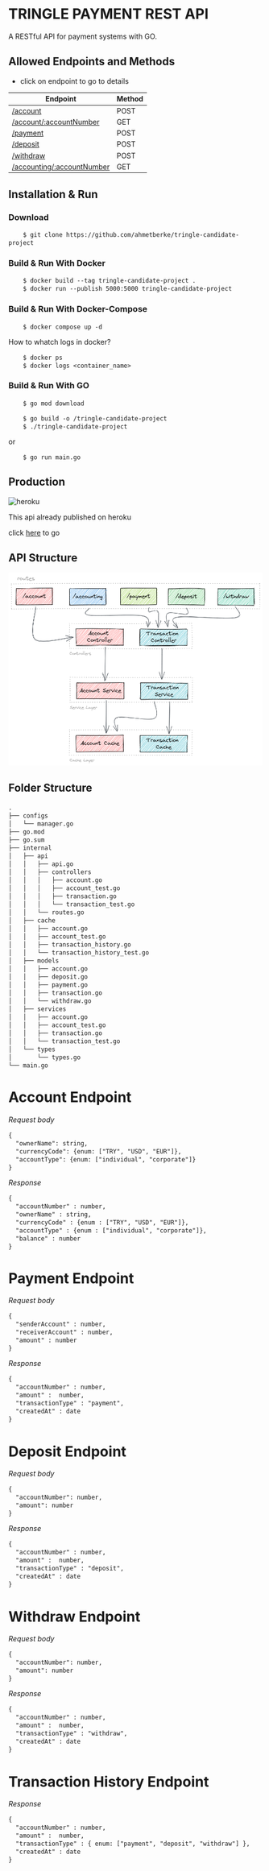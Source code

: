 # TRINGLE PAYMENT REST API

A RESTful API for payment systems with GO.

## Allowed Endpoints and Methods

- click on endpoint to go to details 

| Endpoint                                                    | Method |
|-------------------------------------------------------------|--------|
| [/account](#account-endpoint)                               | POST   |
| [/account/:accountNumber](#account-endpoint)                | GET    |
| [/payment](#payment-endpoint)                               | POST   |
| [/deposit](#deposit-endpoint)                               | POST   |
| [/withdraw](#withdraw-endpoint)                             | POST   |
| [/accounting/:accountNumber](#transaction-history-endpoint) | GET    |


## Installation & Run
### Download
```
    $ git clone https://github.com/ahmetberke/tringle-candidate-project
```

### Build & Run With Docker
```
    $ docker build --tag tringle-candidate-project .
    $ docker run --publish 5000:5000 tringle-candidate-project
```
### Build & Run With Docker-Compose
```
    $ docker compose up -d
```
How to whatch logs in docker?
```
    $ docker ps
    $ docker logs <container_name>
```

### Build & Run With GO
```
    $ go mod download
```
```
    $ go build -o /tringle-candidate-project
    $ ./tringle-candidate-project
```
or
```
    $ go run main.go
```

## Production

![heroku](https://www.vectorlogo.zone/logos/heroku/heroku-ar21.png)

This api already published on heroku

click [here](https://tringle-payment-rest-api.herokuapp.com/) to go

## API Structure

![api structure](https://github.com/ahmetberke/tringle-candidate-project/blob/main/images/arc.png?raw=true)

## Folder Structure
```
.
├── configs
│   └── manager.go
├── go.mod
├── go.sum
├── internal
│   ├── api
│   │   ├── api.go
│   │   ├── controllers
│   │   │   ├── account.go
│   │   │   ├── account_test.go
│   │   │   ├── transaction.go
│   │   │   └── transaction_test.go
│   │   └── routes.go
│   ├── cache
│   │   ├── account.go
│   │   ├── account_test.go
│   │   ├── transaction_history.go
│   │   └── transaction_history_test.go
│   ├── models
│   │   ├── account.go
│   │   ├── deposit.go
│   │   ├── payment.go
│   │   ├── transaction.go
│   │   └── withdraw.go
│   ├── services
│   │   ├── account.go
│   │   ├── account_test.go
│   │   ├── transaction.go
│   │   └── transaction_test.go
│   └── types
│       └── types.go
└── main.go

```


# Account Endpoint

*Request body*

```
{
  "ownerName": string,
  "currencyCode": {enum: ["TRY", "USD", "EUR"]},
  "accountType": {enum: ["individual", "corporate"]}
}
```

*Response*

```
{
  "accountNumber" : number,
  "ownerName" : string,
  "currencyCode" : {enum : ["TRY", "USD", "EUR"]},
  "accountType" : {enum : ["individual", "corporate"]},
  "balance" : number
}
```


# Payment Endpoint

*Request body*

```
{
  "senderAccount" : number,
  "receiverAccount" : number,
  "amount" : number
}
```

*Response*

```
{
  "accountNumber" : number,
  "amount" :  number,
  "transactionType" : "payment",
  "createdAt" : date
}
```


# Deposit Endpoint

*Request body*

```
{
  "accountNumber": number,
  "amount": number
}
```

*Response*

```
{
  "accountNumber" : number,
  "amount" :  number,
  "transactionType" : "deposit",
  "createdAt" : date
}
```


# Withdraw Endpoint

*Request body*

```
{
  "accountNumber": number,
  "amount": number
}
```

*Response*

```
{
  "accountNumber" : number,
  "amount" :  number,
  "transactionType" : "withdraw",
  "createdAt" : date
}
```


# Transaction History Endpoint

*Response*

```
{
  "accountNumber" : number,
  "amount" :  number,
  "transactionType" : { enum: ["payment", "deposit", "withdraw"] },
  "createdAt" : date
}
```
